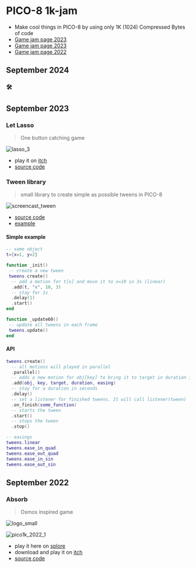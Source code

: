 # PICO-8 1k-jam

 * Make cool things in PICO-8 by using only 1K (1024) Compressed Bytes of code
 * [Game jam page 2023](https://itch.io/jam/pico-1k-2024)
 * [Game jam page 2023](https://itch.io/jam/pico-1k-2023)
 * [Game jam page 2022](https://itch.io/jam/pico-1k-2022)

## September 2024
### 🛠 

## September 2023
### Let Lasso
> One button catching game

![lasso_3](https://github.com/Milchreis/pico8-1k-jam/assets/544436/6d869490-970e-46ba-a54e-95d685f947d5)
 * play it on [itch](https://milchreiz.itch.io/let-lasso)
 * [source code](https://github.com/Milchreis/pico8-1k-jam/blob/main/2023-09-19_let-lasso.p8)

### Tween library 
> small library to create simple as possible tweens in PICO-8

![screencast_tween](https://github.com/Milchreis/pico8-1k-jam/assets/544436/ddde853f-834d-4b8b-86bd-e248e607bd55)

 * [source code](https://github.com/Milchreis/pico8-1k-jam/blob/main/2023-09-05_tween.p8)
 * [example](https://github.com/Milchreis/pico8-1k-jam/blob/main/2023-09-05_tween_example.p8)

#### Simple example
```lua
-- some object
t={x=1, y=2}

function _init()
 -- create a new tween
 tweens.create()
  -- add a motion for t[x] and move it to x=10 in 3s (linear)
  .add(t, "x", 10, 3)
  -- stay for 1s
  .delay(1)
  .start()
end

function _update60()
 -- update all tweens in each frame
 tweens.update()
end
```

#### API
```lua
tweens.create()
  -- all motions will played in parallel
  .parallel()
  -- adds a new motion for obj[key] to bring it to target in duration in seconds
  .add(obj, key, target, duration, easing)
  -- stay for a duration in seconds
  .delay()
  -- set a listener for finished tweens. It will call listener(tween)
  .on_finish(some_function)
  -- starts the tween
  .start()
  -- stops the tween
  .stop()

-- easings
tweens.linear
tweens.ease_in_quad
tweens.ease_out_quad
tweens.ease_in_sin
tweens.ease_out_sin
```

## September 2022
### Absorb 
> Osmos inspired game

![logo_small](https://user-images.githubusercontent.com/544436/189542828-eb58956d-6b14-4a8c-b5c5-0c427e04a784.png)

![pico1k_2022_1](https://user-images.githubusercontent.com/544436/189496187-091f3262-a6a4-4e5e-9d23-74f55272b5ec.gif)
 * play it here on [splore](https://www.lexaloffle.com/bbs/?tid=49288)
 * download and play it on [itch](https://milchreiz.itch.io/absorb)
 * [source code](https://github.com/Milchreis/pico8-1k-jam/blob/main/2022-09-absorb.p8)
